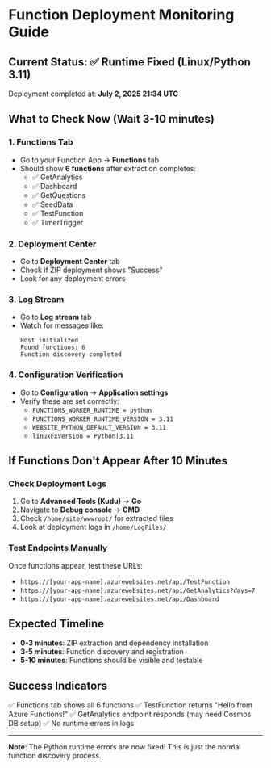 # Function Deployment Monitoring Guide

## Current Status: ✅ Runtime Fixed (Linux/Python 3.11)
Deployment completed at: **July 2, 2025 21:34 UTC**

## What to Check Now (Wait 3-10 minutes)

### 1. Functions Tab
- Go to your Function App → **Functions** tab
- Should show **6 functions** after extraction completes:
  - ✅ GetAnalytics
  - ✅ Dashboard  
  - ✅ GetQuestions
  - ✅ SeedData
  - ✅ TestFunction
  - ✅ TimerTrigger

### 2. Deployment Center
- Go to **Deployment Center** tab
- Check if ZIP deployment shows "Success"
- Look for any deployment errors

### 3. Log Stream
- Go to **Log stream** tab
- Watch for messages like:
  ```
  Host initialized
  Found functions: 6
  Function discovery completed
  ```

### 4. Configuration Verification
- Go to **Configuration** → **Application settings**
- Verify these are set correctly:
  - `FUNCTIONS_WORKER_RUNTIME = python`
  - `FUNCTIONS_WORKER_RUNTIME_VERSION = 3.11`
  - `WEBSITE_PYTHON_DEFAULT_VERSION = 3.11`
  - `linuxFxVersion = Python|3.11`

## If Functions Don't Appear After 10 Minutes

### Check Deployment Logs
1. Go to **Advanced Tools (Kudu)** → **Go**
2. Navigate to **Debug console** → **CMD**
3. Check `/home/site/wwwroot/` for extracted files
4. Look at deployment logs in `/home/LogFiles/`

### Test Endpoints Manually
Once functions appear, test these URLs:
- `https://[your-app-name].azurewebsites.net/api/TestFunction`
- `https://[your-app-name].azurewebsites.net/api/GetAnalytics?days=7`
- `https://[your-app-name].azurewebsites.net/api/Dashboard`

## Expected Timeline
- **0-3 minutes**: ZIP extraction and dependency installation
- **3-5 minutes**: Function discovery and registration
- **5-10 minutes**: Functions should be visible and testable

## Success Indicators
✅ Functions tab shows all 6 functions
✅ TestFunction returns "Hello from Azure Functions!"
✅ GetAnalytics endpoint responds (may need Cosmos DB setup)
✅ No runtime errors in logs

---
**Note**: The Python runtime errors are now fixed! This is just the normal function discovery process.
